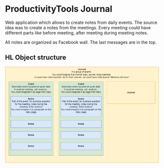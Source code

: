 # ProductivityTools Journal

Web application which allows to create notes from daily events. The source idea was to create a notes from the meetings. Every meeting could have different parts like before meeting, after meeting during meeting notes.

All notes are organized as Facebook wall. The last messages are in the top.

## HL Object structure

![HLObjects](.\Images\HLObjects.png)